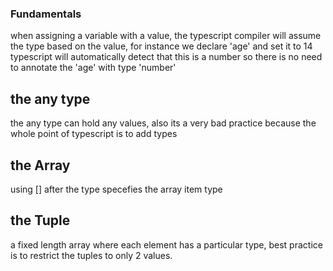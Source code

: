 ### Fundamentals

when assigning a variable with a value, the typescript compiler will assume the type
based on the value, for instance we declare 'age' and set it to 14 typescript will automatically
detect that this is a number so there is no need to annotate the 'age' with type 'number'

## the any type
the any type can hold any values, also its a very bad practice because the whole point of typescript
is to add types

## the Array
using [] after the type specefies the array item type

## the Tuple
a fixed length array where each element has a particular type, best practice is to restrict the tuples to only 2 values.